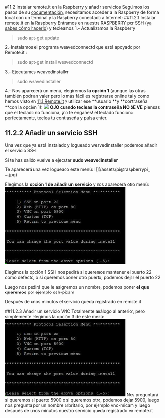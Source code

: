 #11.2 Instalar remote.it en la Raspberry y añadir servicios
Seguimos los pasos de su [documentación](https://remot3it.zendesk.com/hc/en-us/articles/115000264832-Add-your-Pi-and-all-your-Weaved-services-to-remot3-it-today), necesitamos acceder a la Raspberry de forma local con un terminal y la Raspberry conectado a Internet:
##11.2.1 Instalar remote.it en la Raspberry
Entramos en nuestra RASPBERRY por SSH ([ya sabes cómo hacerlo](/5-ssh.md)) y tecleamos
1.- Actualizamos la Raspberry
>sudo apt-get update

2.-Instalamos el programa weavedconnectd que está apoyado por Remote.it :
>sudo apt-get install weavedconnectd   

3.- Ejecutamos weavedinstaller

>sudo weavedinstaller

4.- Nos aparecerá un menú, elegiremos **la opción 1** (aunque las otras también podrían valer pero lo más fácil es registrarse online tal y como hemos visto en [11.1 Remote.it](/11-conectando-desde-internet/111-remoteit.md) y utilizar ese **usuario **y **contraseña **con la opción 1):
![](http://forum.weaved.com/uploads/default/original/1X/415af66ac614261c254f11b540f0dd34297998f3.png)
**OJO cuando tecleas la contraseña NO SE VE** piensas que el teclado no funciona, ¡no te engañes! el teclado funciona perfectamente, teclea tu contraseña y pulsa enter.
## 11.2.2 Añadir un servicio SSH
Una vez que ya está instalado y logueado weavedinstaller podemos añadir el servicio SSH 

Si te has salido vuelve a ejecutar **sudo weavedinstaller**

Te aparecerá una vez logueado este menú:
![](/assets/pi@raspberrypi_ ~.jpg)

Elegimos la **opción 1 de añadir un servicio** y nos aparecerá otro menú:
![](/assets/otromenu.jpg)

Elegimos la opción 1 SSH nos pedirá si queremos mantener el puerto 22 como defecto, o si queremos poner otro puerto, podemos dejar el puerto 22

Luego nos pedirá que le asignemos un nombre, podemos poner **el que queremos** por ejemplo ssh-picam 

Después de unos minutos el servicio queda registrado en remote.it

##11.2.3 Añadir un servicio VNC
Totalmente análogo al anterior, pero simplemente elegimos la opción 3 de este menú:
![](/assets/otromenu.jpg)
Nos preguntará si queremos el puerto 5900 o si queremos otro, podemos dejar 5900, luego nos pregunta por un nombre arbritario, por ejemplo vnc-micam y luego después de unos minutos nuestro servicio queda registrado en remote.it


 